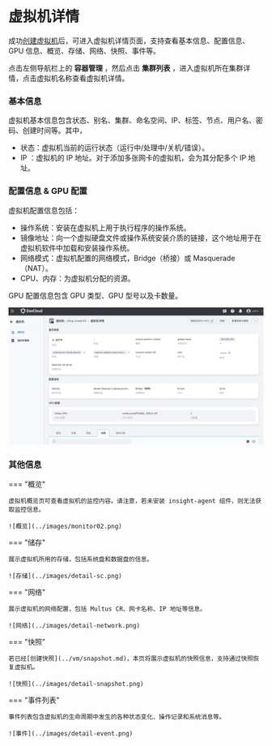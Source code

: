 # 虚拟机详情

成功[创建虚拟机](../quickstart/index.md)后，可进入虚拟机详情页面，支持查看基本信息、配置信息、GPU 信息、概览、存储、网络、快照、事件等。

点击左侧导航栏上的 __容器管理__ ，然后点击 __集群列表__ ，进入虚拟机所在集群详情，点击虚拟机名称查看虚拟机详情。

### 基本信息

虚拟机基本信息包含状态、别名、集群、命名空间、IP、标签、节点、用户名、密码、创建时间等。其中，

- 状态：虚拟机当前的运行状态（运行中/处理中/关机/错误）。
- IP ：虚拟机的 IP 地址。对于添加多张网卡的虚拟机，会为其分配多个 IP 地址。

### 配置信息 & GPU 配置

虚拟机配置信息包括：

- 操作系统：安装在虚拟机上用于执行程序的操作系统。
- 镜像地址：向一个虚拟硬盘文件或操作系统安装介质的链接，这个地址用于在虚拟机软件中加载和安装操作系统。
- 网络模式：虚拟机配置的网络模式，Bridge（桥接）或 Masquerade（NAT）。
- CPU、内存：为虚拟机分配的资源。

GPU 配置信息包含 GPU 类型、GPU 型号以及卡数量。

![虚拟机详情](../images/detail01.png)

### 其他信息

=== "概览"

    虚拟机概览页可查看虚拟机的监控内容。请注意，若未安装 insight-agent 组件，则无法获取监控信息。

    ![概览](../images/monitor02.png)

=== "储存"    

    展示虚拟机所用的存储，包括系统盘和数据盘的信息。

    ![存储](../images/detail-sc.png)

=== "网络" 

    展示虚拟机的网络配置，包括 Multus CR、网卡名称、IP 地址等信息。

    ![网络](../images/detail-network.png)

=== "快照" 
        
    若已经[创建快照](../vm/snapshot.md)，本页将展示虚拟机的快照信息，支持通过快照恢复虚拟机。

    ![快照](../images/detail-snapshot.png)

=== "事件列表" 

    事件列表包含虚拟机的生命周期中发生的各种状态变化、操作记录和系统消息等。

    ![事件](../images/detail-event.png)
